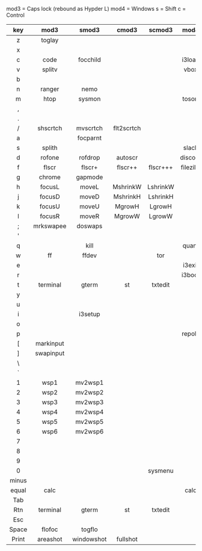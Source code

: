 mod3 = Caps lock (rebound as Hypder L)
mod4 = Windows
s = Shift
c = Control

|  key  |   mod3    |   smod3    |   cmod3    |  scmod3  |   mod4    | smod4 |  cmod4   | scmod4 |
| :---: | :-------: | :--------: | :--------: | :------: | :-------: | :---: | :------: | :----: |
|   z   |  toglay   |            |            |          |           |       |          |        |
|   x   |           |            |            |          |           |       |          |        |
|   c   |   code    |  focchild  |            |          |  i3load   |       |          |        |
|   v   |  splitv   |            |            |          |   vbox    |       |          |        |
|   b   |           |            |            |          |           |       |          |        |
|   n   |  ranger   |    nemo    |            |          |           |       |          |        |
|   m   |   htop    |   sysmon   |            |          |  tosort   |       |          |        |
|   ,   |           |            |            |          |           |       |          |        |
|   .   |           |            |            |          |           |       |          |        |
|   /   | shscrtch  |  mvscrtch  | flt2scrtch |          |           |       |          |        |
|   a   |           |  focparnt  |            |          |           |       |          |        |
|   s   |  splith   |            |            |          |   slack   |       |          |        |
|   d   |  rofone   |  rofdrop   |  autoscr   |          |  discord  |       |          |        |
|   f   |   flscr   |   flscr+   |  flscr++   | flscr+++ | filezilla |       |          |        |
|   g   |  chrome   |  gapmode   |            |          |           |       |          |        |
|   h   |  focusL   |   moveL    |  MshrinkW  | LshrinkW |           |       | SshrinkW |        |
|   j   |  focusD   |   moveD    |  MshrinkH  | LshrinkH |           |       | SshrinkH |        |
|   k   |  focusU   |   moveU    |   MgrowH   |  LgrowH  |           |       |  SgrowH  |        |
|   l   |  focusR   |   moveR    |   MgrowW   |  LgrowW  |           |       |  SgrowW  | i3lock |
|   ;   | mrkswapee |  doswaps   |            |          |           |       |          |        |
|   '   |           |            |            |          |           |       |          |        |
|   q   |           |    kill    |            |          |   quant   |       |          |        |
|   w   |    ff     |   ffdev    |            |   tor    |           |       |          |        |
|   e   |           |            |            |          |  i3exit   |       |          |        |
|   r   |           |            |            |          |  i3boot   |       |          |        |
|   t   | terminal  |   gterm    |     st     | txtedit  |           |       |          |        |
|   y   |           |            |            |          |           |       |          |        |
|   u   |           |            |            |          |           |       |          |        |
|   i   |           |  i3setup   |            |          |           |       |          |        |
|   o   |           |            |            |          |           |       |          |        |
|   p   |           |            |            |          |  repoly   |       |          |        |
|   [   | markinput |            |            |          |           |       |          |        |
|   ]   | swapinput |            |            |          |           |       |          |        |
|  \\   |           |            |            |          |           |       |          |        |
|  \`   |           |            |            |          |           |       |          |        |
|   1   |   wsp1    |  mv2wsp1   |            |          |           |       |          |        |
|   2   |   wsp2    |  mv2wsp2   |            |          |           |       |          |        |
|   3   |   wsp3    |  mv2wsp3   |            |          |           |       |          |        |
|   4   |   wsp4    |  mv2wsp4   |            |          |           |       |          |        |
|   5   |   wsp5    |  mv2wsp5   |            |          |           |       |          |        |
|   6   |   wsp6    |  mv2wsp6   |            |          |           |       |          |        |
|   7   |           |            |            |          |           |       |          |        |
|   8   |           |            |            |          |           |       |          |        |
|   9   |           |            |            |          |           |       |          |        |
|   0   |           |            |            | sysmenu  |           |       |          |        |
| minus |           |            |            |          |           |       |          |        |
| equal |   calc    |            |            |          |   calc    |       |          |        |
|  Tab  |           |            |            |          |           |       |          |        |
|  Rtn  | terminal  |   gterm    |     st     | txtedit  |           |       |          |        |
|  Esc  |           |            |            |          |           |       |          |        |
| Space |  flofoc   |   togflo   |            |          |           |       |          |        |
| Print | areashot  | windowshot |  fullshot  |          |           |       |          |        |
